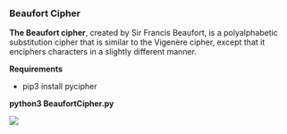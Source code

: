 <h3>Beaufort Cipher</h3>

<b>The Beaufort cipher</b>, created by Sir Francis Beaufort, is a polyalphabetic substitution cipher that is similar to the Vigenère cipher, except that it enciphers characters in a slightly different manner.

<b>Requirements</b>
<ul>
  <li>pip3 install pycipher</li>
</ul>

<b>python3 BeaufortCipher.py</b>

<img src="https://github.com/tolgaakkapulu/Crypto-Encryption-and-Decryption-Tools/blob/master/BeaufortCipher/BeaufortCipher.png">
